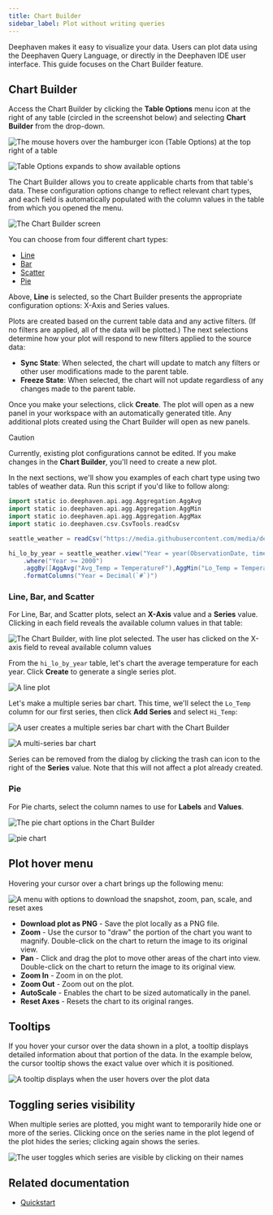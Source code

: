 ```yaml
---
title: Chart Builder
sidebar_label: Plot without writing queries
---
```


Deephaven makes it easy to visualize your data. Users can plot data using the Deephaven Query Language, or directly in the Deephaven IDE user interface. This guide focuses on the Chart Builder feature.

## Chart Builder

Access the Chart Builder by clicking the **Table Options** menu icon at the right of any table (circled in the screenshot below) and selecting **Chart Builder** from the drop-down.

![The mouse hovers over the hamburger icon (**Table Options**) at the top right of a table](../../assets/how-to/plots/plots1.png)

![**Table Options** expands to show available options](../../assets/how-to/plots/plots2.png)

The Chart Builder allows you to create applicable charts from that table's data. These configuration options change to reflect relevant chart types, and each field is automatically populated with the column values in the table from which you opened the menu.

![The Chart Builder screen](../../assets/how-to/plots/plots3.png)

You can choose from four different chart types:

- [Line](#line-bar-and-scatter)
- [Bar](#line-bar-and-scatter)
- [Scatter](#line-bar-and-scatter)
- [Pie](#pie)

Above, **Line** is selected, so the Chart Builder presents the appropriate configuration options: X-Axis and Series values.

Plots are created based on the current table data and any active filters. (If no filters are applied, all of the data will be plotted.) The next selections determine how your plot will respond to new filters applied to the source data:

- **Sync State**: When selected, the chart will update to match any filters or other user modifications made to the parent table.
- **Freeze State**: When selected, the chart will not update regardless of any changes made to the parent table.

Once you make your selections, click **Create**. The plot will open as a new panel in your workspace with an automatically generated title. Any additional plots created using the Chart Builder will open as new panels.

> [!CAUTION]
> Currently, existing plot configurations cannot be edited. If you make changes in the **Chart Builder**, you'll need to create a new plot.

In the next sections, we'll show you examples of each chart type using two tables of weather data. Run this script if you'd like to follow along:

```groovy test-set=1 order=hi_lo_by_year
import static io.deephaven.api.agg.Aggregation.AggAvg
import static io.deephaven.api.agg.Aggregation.AggMin
import static io.deephaven.api.agg.Aggregation.AggMax
import static io.deephaven.csv.CsvTools.readCsv

seattle_weather = readCsv("https://media.githubusercontent.com/media/deephaven/examples/main/GSOD/csv/seattle.csv")

hi_lo_by_year = seattle_weather.view("Year = year(ObservationDate, timeZone(`ET`))", "TemperatureF")
    .where("Year >= 2000")
    .aggBy([AggAvg("Avg_Temp = TemperatureF"),AggMin("Lo_Temp = TemperatureF"),AggMax("Hi_Temp = TemperatureF")], "Year")
    .formatColumns("Year = Decimal(`#`)")
```

### Line, Bar, and Scatter

For Line, Bar, and Scatter plots, select an **X-Axis** value and a **Series** value. Clicking in each field reveals the available column values in that table:

![The Chart Builder, with line plot selected. The user has clicked on the X-axis field to reveal available column values](../../assets/how-to/plots/plots5.png)

From the `hi_lo_by_year` table, let's chart the average temperature for each year. Click **Create** to generate a single series plot.

![A line plot](../../assets/how-to/plots/plots6.png)

Let's make a multiple series bar chart. This time, we'll select the `Lo_Temp` column for our first series, then click **Add Series** and select `Hi_Temp`:

![A user creates a multiple series bar chart with the Chart Builder](../../assets/how-to/plots/plots4.gif)

![A multi-series bar chart](../../assets/how-to/plots/plots7.png)

Series can be removed from the dialog by clicking the trash can icon to the right of the **Series** value. Note that this will not affect a plot already created.

### Pie

For Pie charts, select the column names to use for **Labels** and **Values**.

![The pie chart options in the Chart Builder](../../assets/how-to/plots/plots10.png)

![pie chart](../../assets/how-to/plots/plots11.png)

## Plot hover menu

Hovering your cursor over a chart brings up the following menu:

![A menu with options to download the snapshot, zoom, pan, scale, and reset axes](../../assets/how-to/plots/plots12.png)

- **Download plot as PNG** - Save the plot locally as a PNG file.
- **Zoom** - Use the cursor to "draw" the portion of the chart you want to magnify. Double-click on the chart to return the image to its original view.
- **Pan** - Click and drag the plot to move other areas of the chart into view. Double-click on the chart to return the image to its original view.
- **Zoom In** - Zoom in on the plot.
- **Zoom Out** - Zoom out on the plot.
- **AutoScale** - Enables the chart to be sized automatically in the panel.
- **Reset Axes** - Resets the chart to its original ranges.

## Tooltips

If you hover your cursor over the data shown in a plot, a tooltip displays detailed information about that portion of the data. In the example below, the cursor tooltip shows the exact value over which it is positioned.

![A tooltip displays when the user hovers over the plot data](../../assets/how-to/plots/plots13.png)

## Toggling series visibility

When multiple series are plotted, you might want to temporarily hide one or more of the series. Clicking once on the series name in the plot legend of the plot hides the series; clicking again shows the series.

![The user toggles which series are visible by clicking on their names](../../assets/how-to/plots/plots14.gif)

## Related documentation

- [Quickstart](../../tutorials/quickstart.md)
